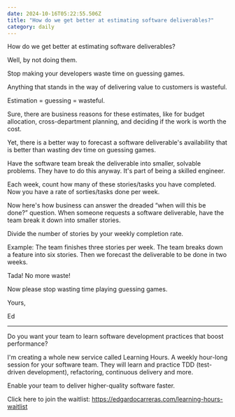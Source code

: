 ```yaml
---
date: 2024-10-16T05:22:55.506Z
title: "How do we get better at estimating software deliverables?"
category: daily
---
```

How do we get better at estimating software deliverables?

Well, by not doing them.

Stop making your developers waste time on guessing games.

Anything that stands in the way of delivering value to customers is wasteful.

Estimation = guessing = wasteful.

Sure, there are business reasons for these estimates, like for budget allocation, cross-department planning, and deciding if the work is worth the cost.

Yet, there is a better way to forecast a software deliverable's availability that is better than wasting dev time on guessing games.

Have the software team break the deliverable into smaller, solvable problems. They have to do this anyway. It's part of being a skilled engineer. 

Each week, count how many of these stories/tasks you have completed. Now you have a rate of sorties/tasks done per week.

Now here's how business can answer the dreaded “when will this be done?” question. When someone requests a software deliverable, have the team break it down into smaller stories.

Divide the number of stories by your weekly completion rate.

Example: The team finishes three stories per week. The team breaks down a feature into six stories. Then we forecast the deliverable to be done in two weeks.

Tada! No more waste!

Now please stop wasting time playing guessing games.

Yours,

Ed

---

Do you want your team to learn software development practices that boost performance?

I'm creating a whole new service called Learning Hours. A weekly hour-long session for your software team. 
They will learn and practice TDD (test-driven development), refactoring, continuous delivery and more.

Enable your team to deliver higher-quality software faster.

Click here to join the waitlist: https://edgardocarreras.com/learning-hours-waitlist
